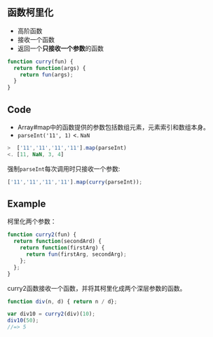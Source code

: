 函数柯里化
----
* 高阶函数
* 接收一个函数
* 返回一个**只接收一个参数**的函数

```javascript
function curry(fun) {
  return function(args) {
    return fun(args);
  }
}
```
Code
----
* Array#map中的函数提供的参数包括数组元素，元素索引和数组本身。
* `parseInt('11', 1)` <. `NaN`
```javascript
>  ['11','11','11','11'].map(parseInt)
<. [11, NaN, 3, 4]
```
强制`parseInt`每次调用时只接收一个参数:
```javascript
['11','11','11','11'].map(curry(parseInt));
```

Example
----
柯里化两个参数：
```javascript
function curry2(fun) {
  return function(secondArd) {
    return function(firstArg) {
      return fun(firstArg, secondArg);
    };
  };
}
```
curry2函数接收一个函数，并将其柯里化成两个深层参数的函数。
```javascript
function div(n, d) { return n / d};

var div10 = curry2(div)(10);
div10(50);
//=> 5
```

